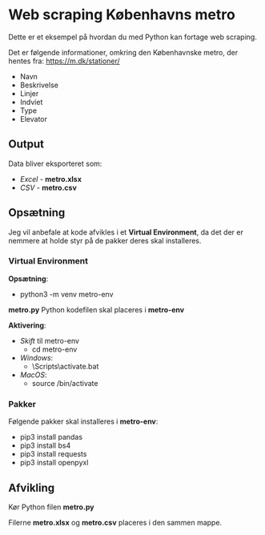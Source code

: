 # Web scraping Københavns metro
Dette er et eksempel på hvordan du med Python kan fortage web scraping.

Det er følgende informationer, omkring den Københavnske metro, der hentes fra: https://m.dk/stationer/

- Navn
- Beskrivelse
- Linjer
- Indviet
- Type
- Elevator

## Output
Data bliver eksporteret som:

- *Excel* - **metro.xlsx**
- *CSV* - **metro.csv**

## Opsætning
Jeg vil anbefale at kode afvikles i et **Virtual Environment**, da det der er nemmere at holde styr på de pakker deres skal installeres.

### Virtual Environment
**Opsætning**:
- python3 -m venv metro-env

**metro.py**
Python kodefilen skal placeres i **metro-env**

**Aktivering**:
- *Skift* til metro-env
    - cd metro-env
- *Windows*:
    - \Scripts\activate.bat
- *MacOS*:
    - source /bin/activate

### Pakker
Følgende pakker skal installeres i **metro-env**:

- pip3 install pandas
- pip3 install bs4
- pip3 install requests
- pip3 install openpyxl

## Afvikling
Kør Python filen **metro.py**

Filerne **metro.xlsx** og **metro.csv** placeres i den sammen mappe.

